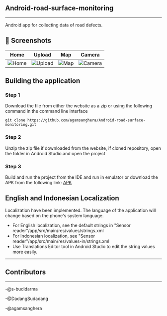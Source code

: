 ## Android-road-surface-monitoring
-----------------------------------
Android app for collecting data of road defects.

## 📱 Screenshots

| Home  | Upload   | Map    | Camera  |
| ------------ | ------------ | ------------ | -------------- |
| ![Home](AppPreview2.png) | ![Upload](AppPreview1.png) | ![Map](AppPreview3.png) | ![Camera](AppPreview5.png) |

## Building the application
### Step 1
Download the file from either the website as a zip or using the following command in the command line interface

```
git clone https://github.com/agamsanghera/Android-road-surface-monitoring.git
```

### Step 2

Unzip the zip file if downloaded from the website, if cloned repository, open the folder in Android Studio and open the project

### Step 3 

Build and run the project from the IDE and run in emulator or download the APK from the following link: [APK](https://drive.google.com/drive/folders/1ouhAK56A0YEJ7Iil1OGLi11dWuxYqrUu?usp=sharing)

English and Indonesian Localization
-------------------------------------
Localization have been implemented. The language of the application will change based on the phone's system language.
- For English localization, see the default strings in "Sensor reader"/app/src/main/res/values/strings.xml
- For Indonesian localization, see "Sensor reader"/app/src/main/res/values-in/strings.xml
- Use Translations Editor tool in Android Studio to edit the string values more easily.

--------------------------------------

## Contributors
--------------------------------------
-@s-budidarma

-@DadangSudadang

-@agamsanghera
